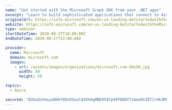 ```yaml
---
name: "Get started with the Microsoft Graph SDK from your .NET apps"
excerpt: "Learn to build sophisticated applications that connect to Azure services or the Microsoft Graph."
originalUrl: https://info.microsoft.com/en-us-landing-GetstartedwiththeMicrosoftGraphSDKfromyourNETapps-none.html?ls=Website&lsd=AzureWebsite
website: https://info.microsoft.com/en-us-landing-GetstartedwiththeMicrosoftGraphSDKfromyourNETapps-none.html?ls=Website&lsd=AzureWebsite
type: webinar
startDateTime: 2020-08-27T18:00:00Z
endDateTime: 2020-08-27T22:00:00Z

provider:
  name: Microsoft
  domain: microsoft.com
  images:
    - url: /assets/images/organizations/microsoft.com-50x50.jpg
      width: 50
      height: 50

topics:
  - Azure

secured: "B3GuQihmsyaN9kfQ9xDSnwl84XH4qMBE9Y87pX9fD8QY7sbmaMxZET1rHk3MHB/Qen6nBTSZTrpywc86BOsB5Avqe0idXGZwK1DMmV+6WyBpfcWolHA+QoBiGfzceUMHVwg7CwfbhWYR/zB+mHZ+hJAvu2njxTKE6H/HI+JZWS3q35X+D6exOGPyxXiFG21WqnDiFETffQWOoEzC27Ofts6YRKA0+wmOxyoX3s80iHt5+qNgbf+ETjZ5Qrh46tcRGf16DvZHnlKn+C54GvQ5deR/861PRKz1a8wYC7fM2JBT/fPO6pDytlVQ9ftkW+3W++9ZgUSJ3eFyKVlAs2J8cQ==;Pc8UE7LkT9s9sYQ6KXOhxQ=="
---
```


